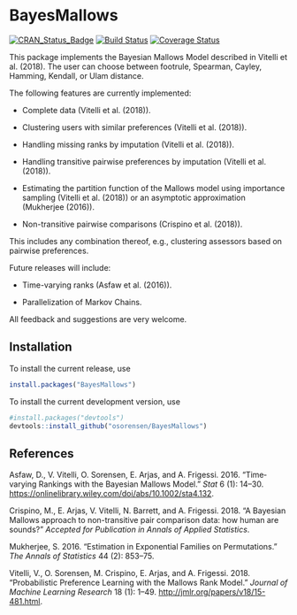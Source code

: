 
<!-- README.md is generated from README.Rmd. Please edit that file -->

# BayesMallows

[![CRAN\_Status\_Badge](http://www.r-pkg.org/badges/version/BayesMallows)](https://cran.r-project.org/package=BayesMallows)
[![Build
Status](https://travis-ci.org/osorensen/BayesMallows.svg?branch=master)](https://travis-ci.org/osorensen/BayesMallows)
[![Coverage
Status](https://img.shields.io/codecov/c/github/osorensen/BayesMallows/master.svg)](https://codecov.io/github/osorensen/BayesMallows?branch=master)

This package implements the Bayesian Mallows Model described in Vitelli
et al. (2018). The user can choose between footrule, Spearman, Cayley,
Hamming, Kendall, or Ulam distance.

The following features are currently implemented:

  - Complete data (Vitelli et al. (2018)).

  - Clustering users with similar preferences (Vitelli et al. (2018)).

  - Handling missing ranks by imputation (Vitelli et al. (2018)).

  - Handling transitive pairwise preferences by imputation (Vitelli et
    al. (2018)).

  - Estimating the partition function of the Mallows model using
    importance sampling (Vitelli et al. (2018)) or an asymptotic
    approximation (Mukherjee (2016)).

  - Non-transitive pairwise comparisons (Crispino et al. (2018)).

This includes any combination thereof, e.g., clustering assessors based
on pairwise preferences.

Future releases will include:

  - Time-varying ranks (Asfaw et al. (2016)).

  - Parallelization of Markov Chains.

All feedback and suggestions are very welcome.

## Installation

To install the current release, use

``` r
install.packages("BayesMallows")
```

To install the current development version, use

``` r
#install.packages("devtools")
devtools::install_github("osorensen/BayesMallows")
```

## References

<div id="refs" class="references">

<div id="ref-asfaw2016">

Asfaw, D., V. Vitelli, O. Sorensen, E. Arjas, and A. Frigessi. 2016.
“Time‐varying Rankings with the Bayesian Mallows Model.” *Stat* 6 (1):
14–30. <https://onlinelibrary.wiley.com/doi/abs/10.1002/sta4.132>.

</div>

<div id="ref-crispino2018">

Crispino, M., E. Arjas, V. Vitelli, N. Barrett, and A. Frigessi. 2018.
“A Bayesian Mallows approach to non-transitive pair comparison data:
how human are sounds?” *Accepted for Publication in Annals of Applied
Statistics*.

</div>

<div id="ref-mukherjee2016">

Mukherjee, S. 2016. “Estimation in Exponential Families on
Permutations.” *The Annals of Statistics* 44 (2): 853–75.

</div>

<div id="ref-vitelli2018">

Vitelli, V., O. Sorensen, M. Crispino, E. Arjas, and A. Frigessi. 2018.
“Probabilistic Preference Learning with the Mallows Rank Model.”
*Journal of Machine Learning Research* 18 (1): 1–49.
<http://jmlr.org/papers/v18/15-481.html>.

</div>

</div>
